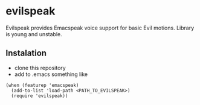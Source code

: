 # evilspeak
Evilspeak provides Emacspeak voice support for basic Evil motions.
Library is young and unstable. 
## Instalation
* clone this repository
* add to .emacs something like
```
(when (featurep 'emacspeak)
  (add-to-list 'load-path <PATH_TO_EVILSPEAK>)
  (require 'evilspeak))
```

